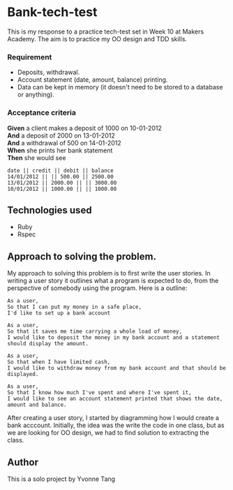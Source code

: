 # Bank-tech-test

This is my response to a practice tech-test set in Week 10 at Makers Academy. The aim is to practice my OO design and TDD skills.

### Requirement

* Deposits, withdrawal.
* Account statement (date, amount, balance) printing.
* Data can be kept in memory (it doesn't need to be stored to a database or anything).

### Acceptance criteria

**Given** a client makes a deposit of 1000 on 10-01-2012  
**And** a deposit of 2000 on 13-01-2012  
**And** a withdrawal of 500 on 14-01-2012  
**When** she prints her bank statement  
**Then** she would see

```
date || credit || debit || balance
14/01/2012 || || 500.00 || 2500.00
13/01/2012 || 2000.00 || || 3000.00
10/01/2012 || 1000.00 || || 1000.00
```

## Technologies used

 * Ruby
 * Rspec

## Approach to solving the problem.

My approach to solving this problem is to first write the user stories. In writing a user story it outlines what a program is expected to do, from the perspective of somebody using the program. Here is a outline:

```
As a user,
So that I can put my money in a safe place,
I'd like to set up a bank account

As a user,
So that it saves me time carrying a whole load of money,
I would like to deposit the money in my bank account and a statement should display the amount.

As a user,
So that when I have limited cash,
I would like to withdraw money from my bank account and that should be displayed.

As a user,
So that I know how much I've spent and where I've spent it,
I would like to see an account statement printed that shows the date, amount and balance.

```

After creating a user story, I started by diagramming how I would create a bank acccount. Initially, the idea was the write the code in one class, but as we are looking for OO design, we had to find solution to extracting the class.


## Author

This is a solo project by Yvonne Tang
